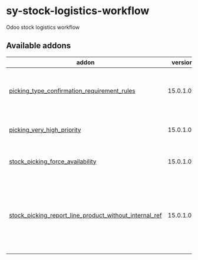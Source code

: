 # sy-stock-logistics-workflow
Odoo stock logistics workflow

[//]: # (addons)

Available addons
----------------
addon | version | summary
--- | --- | ---
[picking_type_confirmation_requirement_rules](picking_type_confirmation_requirement_rules/) | 15.0.1.0.0 | Required domain conditions when validating a Picking
[picking_very_high_priority](picking_very_high_priority/) | 15.0.1.0.0 | Three levels of priority in pickings
[stock_picking_force_availability](stock_picking_force_availability/) | 15.0.1.0.1 | Stock picking force availability
[stock_picking_report_line_product_without_internal_ref](stock_picking_report_line_product_without_internal_ref/) | 15.0.1.0.1 | Hides the internal references of the products in the lines of the Stock Picking reports.

[//]: # (end addons)
